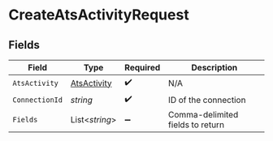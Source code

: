 # CreateAtsActivityRequest


## Fields

| Field                                                 | Type                                                  | Required                                              | Description                                           |
| ----------------------------------------------------- | ----------------------------------------------------- | ----------------------------------------------------- | ----------------------------------------------------- |
| `AtsActivity`                                         | [AtsActivity](../../Models/Components/AtsActivity.md) | :heavy_check_mark:                                    | N/A                                                   |
| `ConnectionId`                                        | *string*                                              | :heavy_check_mark:                                    | ID of the connection                                  |
| `Fields`                                              | List<*string*>                                        | :heavy_minus_sign:                                    | Comma-delimited fields to return                      |